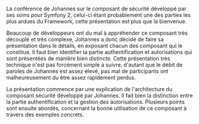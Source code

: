La conférence de Johannes sur le composant de sécurité développé par ses soins pour Symfony 2, celui-ci étant probablement une des parties les plus ardues du Framework, cette présentation est plus que la bienvenue.

Beaucoup de développeurs ont du mal à appréhender ce composant très découplé et très complexe, Johannes a donc décidé de faire sa présentation dans le détails, en exposant chacun des composant qui le constitue.
Il faut bien identifier la partie authentification et autorisations qui sont présentées de manière bien distincte. Cette présentation très technique n'est pas forcément simple à suivre, d'autant que le débit de paroles de Johannes est assez élevé, pas mal de participants ont malheureusement du être assez rapidement perdus.

La présentation commence par une explication de l'architecture du composant sécurité développé par Johannes.
Il fait bien la distinction entre la partie authentification et la gestion des autorisations. Plusieurs points sont ensuite abordés, concernant la bonne utilisation de ce composant à travers des exemples concrets.

<script async class="speakerdeck-embed" data-id="4fd39697d3d0d603af014a31" data-ratio="1.33333333333333" src="//speakerdeck.com/assets/embed.js"></script>